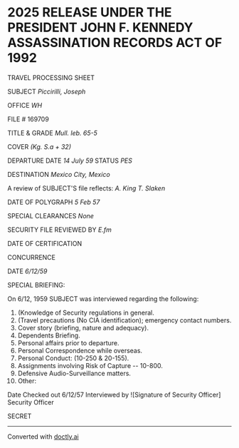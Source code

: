 # 2025 RELEASE UNDER THE PRESIDENT JOHN F. KENNEDY ASSASSINATION RECORDS ACT OF 1992

TRAVEL PROCESSING SHEET

SUBJECT _Piccirilli, Joseph_

OFFICE _WH_

FILE # 169709

TITLE & GRADE _Mull. leb. 65-5_

COVER _(Kg. S.a + 32)_

DEPARTURE DATE _14 July 59_ STATUS _PES_

DESTINATION _Mexico City, Mexico_

A review of SUBJECT'S file reflects: _A. King T. Slaken_

DATE OF POLYGRAPH _5 Feb 57_

SPECIAL CLEARANCES _None_

SECURITY FILE REVIEWED BY _E.fm_

DATE OF CERTIFICATION

CONCURRENCE

DATE _6/12/59_

SPECIAL BRIEFING:

On 6/12, 1959 SUBJECT was interviewed regarding the following:

1. (Knowledge of Security regulations in general.
2. (Travel precautions (No CIA identification); emergency contact numbers.
3. Cover story (briefing, nature and adequacy).
4. Dependents Briefing.
5. Personal affairs prior to departure.
6. Personal Correspondence while overseas.
7. Personal Conduct: (10-250 & 20-155).
8. Assignments involving Risk of Capture -- 10-800.
9. Defensive Audio-Surveillance matters.
10. Other:

Date Checked out 6/12/57 Interviewed by ![Signature of Security Officer]
Security Officer

SECRET


---
Converted with [doctly.ai](https://doctly.ai)